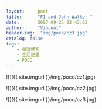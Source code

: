```yaml
---
layout:     post
title:      "F1 and John Walker "
date:       2007-09-25 22:43:03
author:     "Vincent"
header-img:  "img/poco/cz3.jpg"
catalog: false
tags:
    - 新浪博客
    - 生活记录
    - POCO
---
```



![]({{ site.imgurl }}/img/poco/cz1.jpg)

![]({{ site.imgurl }}/img/poco/cz2.jpg)

![]({{ site.imgurl }}/img/poco/cz3.jpg)




